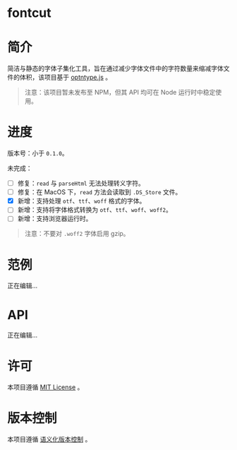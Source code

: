 # fontcut
# 简介

简洁与静态的字体子集化工具，旨在通过减少字体文件中的字符数量来缩减字体文件的体积，该项目基于 [optntype.js](https://github.com/opentypejs/opentype.js) 。

> 注意：该项目暂未发布至 NPM，但其 API 均可在 Node 运行时中稳定使用。

# 进度

版本号：小于 `0.1.0`。

未完成：

- [ ] 修复：`read` 与 `parseHtml` 无法处理转义字符。
- [ ] 修复：在 MacOS 下，`read` 方法会读取到 `.DS_Store` 文件。
- [x] 新增：支持处理  `otf`、`ttf`、`woff` 格式的字体。
- [ ] 新增：支持将字体格式转换为 `otf`、`ttf`、`woff`、`woff2`。
- [ ] 新增：支持浏览器运行时。

> 注意：不要对 `.woff2` 字体启用 gzip。

# 范例

正在编辑...



# API

正在编辑...



# 许可

本项目遵循 [MIT License](https://github.com/1337816495/font-filter/blob/main/LICENSE) 。



# 版本控制

本项目遵循 [语义化版本控制](https://semver.org/lang/zh-CN/) 。
